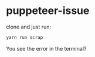 # puppeteer-issue

clone and just run:
```js
yarn run scrap
```

You see the error in the terminal?
